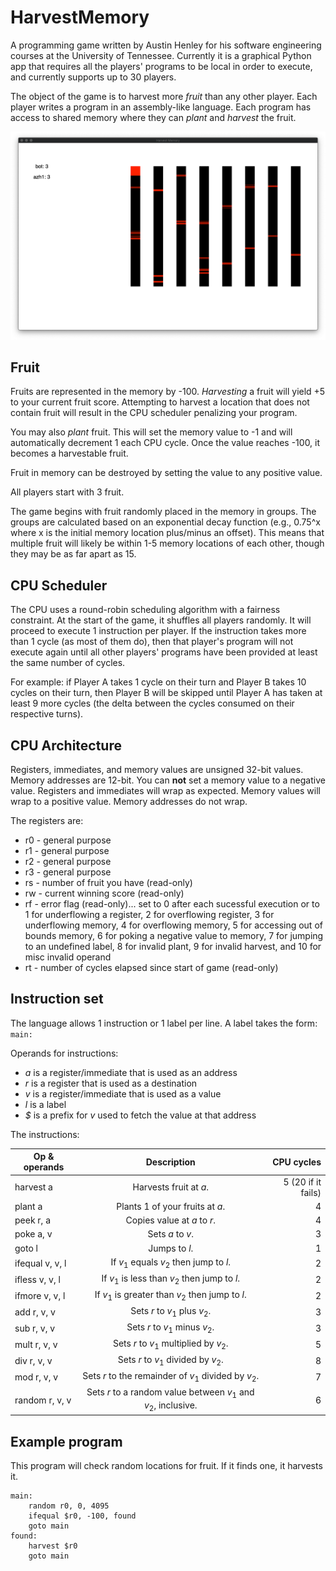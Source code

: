 # HarvestMemory

A programming game written by Austin Henley for his software engineering courses at the University of Tennessee. Currently it is a graphical Python app that requires all the players' programs to be local in order to execute, and currently supports up to 30 players.

The object of the game is to harvest more _fruit_ than any other player. Each player writes a program in an assembly-like language. Each program has access to shared memory where they can _plant_ and _harvest_ the fruit.

![Harvest Memory's GUI.](https://github.com/AZHenley/HarvestMemory/blob/master/screenshot.png "Havest Memory's GUI. The left shows player scores. The right shows the memory. Red is fruit.")


## Fruit

Fruits are represented in the memory by -100. _Harvesting_ a fruit will yield +5 to your current fruit score. Attempting to harvest a location that does not contain fruit will result in the CPU scheduler penalizing your program.

You may also _plant_ fruit. This will set the memory value to -1 and will automatically decrement 1 each CPU cycle. Once the value reaches -100, it becomes a harvestable fruit.

Fruit in memory can be destroyed by setting the value to any positive value.

All players start with 3 fruit.

The game begins with fruit randomly placed in the memory in groups. The groups are calculated based on an exponential decay function (e.g., 0.75^x where x is the initial memory location plus/minus an offset). This means that multiple fruit will likely be within 1-5 memory locations of each other, though they may be as far apart as 15.


## CPU Scheduler

The CPU uses a round-robin scheduling algorithm with a fairness constraint. At the start of the game, it shuffles all players randomly. It will proceed to execute 1 instruction per player. If the instruction takes more than 1 cycle (as most of them do), then that player's program will not execute again until all other players' programs have been provided at least the same number of cycles.

For example: if Player A takes 1 cycle on their turn and Player B takes 10 cycles on their turn, then Player B will be skipped until Player A has taken at least 9 more cycles (the delta between the cycles consumed on their respective turns).


## CPU Architecture

Registers, immediates, and memory values are unsigned 32-bit values. Memory addresses are 12-bit. You can **not** set a memory value to a negative value. Registers and immediates will wrap as expected. Memory values will wrap to a positive value. Memory addresses do not wrap.

The registers are:
* r0  - general purpose
* r1  - general purpose
* r2  - general purpose
* r3  - general purpose
* rs  - number of fruit you have (read-only)
* rw  - current winning score (read-only)
* rf  - error flag (read-only)... set to 0 after each sucessful execution or to 1 for underflowing a register, 2 for overflowing register, 3 for underflowing memory, 4 for overflowing memory, 5 for accessing out of bounds memory, 6 for poking a negative value to memory, 7 for jumping to an undefined label, 8 for invalid plant, 9 for invalid harvest, and 10 for misc invalid operand
* rt  - number of cycles elapsed since start of game (read-only) 


## Instruction set

The language allows 1 instruction or 1 label per line. A label takes the form: `main:`

Operands for instructions: 

* _a_ is a register/immediate that is used as an address
* _r_ is a register that is used as a destination
* _v_ is a register/immediate that is used as a value
* _l_ is a label
* _$_ is a prefix for _v_ used to fetch the value at that address

The instructions:

| Op & operands       | Description          | CPU cycles |
| ------------- |:-------------:| -----:|
| harvest a      | Harvests fruit at _a_. | 5 (20 if it fails) |
| plant a     | Plants 1 of your fruits at _a_.      |   4 |
| peek r, a | Copies value at _a_ to _r_.     |    4 |
| poke a, v      | Sets _a_ to _v_. | 3 |
| goto l     | Jumps to _l_.      |   1 |
| ifequal v, v, l | If _v_<sub>1</sub> equals _v_<sub>2</sub> then jump to _l_.  |    2 |
| ifless v, v, l      | If _v_<sub>1</sub> is less than _v_<sub>2</sub> then jump to _l_. | 2 |
| ifmore v, v, l     | If _v_<sub>1</sub> is greater than _v_<sub>2</sub> then jump to _l_.  |   2 |
| add r, v, v | Sets _r_ to _v_<sub>1</sub> plus _v_<sub>2</sub>.   |   3 |
| sub r, v, v      | Sets _r_ to _v_<sub>1</sub> minus _v_<sub>2</sub>. | 3 |
| mult r, v, v     | Sets _r_ to _v_<sub>1</sub> multiplied by _v_<sub>2</sub>.  |   5 |
| div r, v, v | Sets _r_ to _v_<sub>1</sub> divided by _v_<sub>2</sub>.     |  8 |
| mod r, v, v      | Sets _r_ to the remainder of _v_<sub>1</sub> divided by _v_<sub>2</sub>. | 7 |
| random r, v, v     | Sets _r_ to a random value between _v_<sub>1</sub> and _v_<sub>2</sub>, inclusive.    |   6 |


## Example program

This program will check random locations for fruit. If it finds one, it harvests it.

    main:
        random r0, 0, 4095
        ifequal $r0, -100, found
        goto main
    found:
        harvest $r0
        goto main
